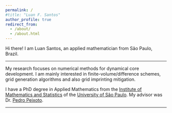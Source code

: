 ```yaml
---
permalink: /
#title: "Luan F. Santos"
author_profile: true
redirect_from: 
  - /about/
  - /about.html
---
```


Hi there! I am Luan Santos, an applied mathematician from São Paulo, Brazil.

------


My research focuses on numerical methods for dynamical core development.
I am mainly interested in finite-volume/difference schemes, grid generation algorithms and also grid imprinting mitigation.

I have a PhD degree in Applied Mathematics from the [Institute of Mathematics and Statistics](https://www.ime.usp.br/) of the [University of São Paulo](https://www.usp.br).
My advisor was Dr. [Pedro Peixoto](https://www.ime.usp.br/~pedrosp/).

------

